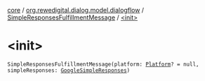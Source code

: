 [core](../../index.md) / [org.rewedigital.dialog.model.dialogflow](../index.md) / [SimpleResponsesFulfillmentMessage](index.md) / [&lt;init&gt;](./-init-.md)

# &lt;init&gt;

`SimpleResponsesFulfillmentMessage(platform: `[`Platform`](../-platform/index.md)`? = null, simpleResponses: `[`GoogleSimpleResponses`](../../org.rewedigital.dialog.model.google/-google-simple-responses/index.md)`)`